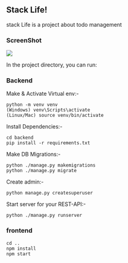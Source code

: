 
## Stack Life! 

stack Life is a project about todo management

### ScreenShot
<div>
<img src="https://user-images.githubusercontent.com/46335714/72772619-72001380-3bd2-11ea-88c0-ec540995d232.png">
</div>

In the project directory, you can run:

### Backend
Make & Activate Virtual env:-
``` 
python -m venv venv
(Windows) venv\Scripts\activate
(Linux/Mac) source venv/bin/activate
```
Install Dependencies:-
```
cd backend
pip install -r requirements.txt
```
Make DB Migrations:-
```
python ./manage.py makemigrations
python ./manage.py migrate
```
Create admin:-
```
python manage.py createsuperuser
```
Start server for your REST-API:-
```
python ./manage.py runserver
```
### frontend

```
cd .. 
npm install
npm start
```
